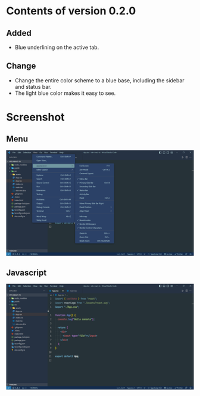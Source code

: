 # Contents of version 0.2.0

## Added

- Blue underlining on the active tab.

## Change

- Change the entire color scheme to a blue base, including the sidebar and status bar.
- The light blue color makes it easy to see.

# Screenshot

## Menu

![menu](../screenshot/v0.2.0/terracecat-menu.png)

## Javascript

![javascript](../screenshot/v0.2.0/terracecat-javascript.png)